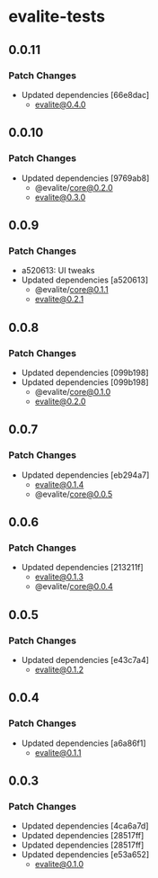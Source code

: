 # evalite-tests

## 0.0.11

### Patch Changes

- Updated dependencies [66e8dac]
  - evalite@0.4.0

## 0.0.10

### Patch Changes

- Updated dependencies [9769ab8]
  - @evalite/core@0.2.0
  - evalite@0.3.0

## 0.0.9

### Patch Changes

- a520613: UI tweaks
- Updated dependencies [a520613]
  - @evalite/core@0.1.1
  - evalite@0.2.1

## 0.0.8

### Patch Changes

- Updated dependencies [099b198]
- Updated dependencies [099b198]
  - @evalite/core@0.1.0
  - evalite@0.2.0

## 0.0.7

### Patch Changes

- Updated dependencies [eb294a7]
  - evalite@0.1.4
  - @evalite/core@0.0.5

## 0.0.6

### Patch Changes

- Updated dependencies [213211f]
  - evalite@0.1.3
  - @evalite/core@0.0.4

## 0.0.5

### Patch Changes

- Updated dependencies [e43c7a4]
  - evalite@0.1.2

## 0.0.4

### Patch Changes

- Updated dependencies [a6a86f1]
  - evalite@0.1.1

## 0.0.3

### Patch Changes

- Updated dependencies [4ca6a7d]
- Updated dependencies [28517ff]
- Updated dependencies [28517ff]
- Updated dependencies [e53a652]
  - evalite@0.1.0
